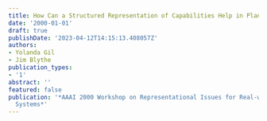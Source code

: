 ```yaml
---
title: How Can a Structured Representation of Capabilities Help in Planning?
date: '2000-01-01'
draft: true
publishDate: '2023-04-12T14:15:13.408057Z'
authors:
- Yolanda Gil
- Jim Blythe
publication_types:
- '1'
abstract: ''
featured: false
publication: '*AAAI 2000 Workshop on Representational Issues for Real-world Planning
  Systems*'
---
```


